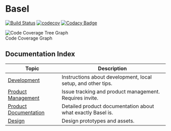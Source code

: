 # Basel

[![Build Status](https://github.com/uioporqwerty/basel/actions/workflows/ci-cd.yml/badge.svg)](https://github.com/uioporqwerty/basel/actions/workflows/ci-cd.yml)
[![codecov](https://codecov.io/gh/uioporqwerty/basel/graph/badge.svg?token=NMX0XR26DI)](https://codecov.io/gh/uioporqwerty/basel)
[![Codacy Badge](https://app.codacy.com/project/badge/Grade/57015ad5df2e418c99622a3226b8fea7)](https://app.codacy.com/gh/uioporqwerty/basel/dashboard?utm_source=gh&utm_medium=referral&utm_content=&utm_campaign=Badge_grade)

![Code Coverage Tree Graph](https://codecov.io/gh/uioporqwerty/basel/graphs/tree.svg?token=NMX0XR26DI)  
Code Coverage Graph

## Documentation Index

| Topic                                                                                                                         | Description                                                  |
| ----------------------------------------------------------------------------------------------------------------------------- | ------------------------------------------------------------ |
| [Development](docs/development.md)                                                                                            | Instructions about development, local setup, and other tips. |
| [Product Management](https://linear.app/baselapp/)                                                                            | Issue tracking and product management. Requires invite.      |
| [Product Documentation](https://coda.io/d/PRD_dP1UBl3hQc4/Project-Basel_suVd-?loginId=bml0aXNoLnNhY2hhckBnbWFpbC5jb20#_lu2F3) | Detailed product documentation about what exactly Basel is.  |
| [Design](https://www.figma.com/proto/ziyVifnwIWgPVAL5QDy8HG/Design?node-id=162-34491&t=RvkkiA4sPFPTsOf6-1)                    | Design prototypes and assets.                                |
